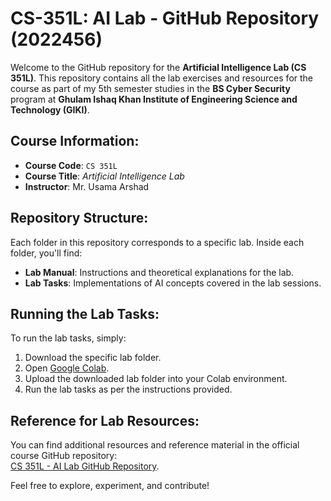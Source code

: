 # CS-351L: AI Lab - GitHub Repository (2022456)

Welcome to the GitHub repository for the **Artificial Intelligence Lab (CS 351L)**. This repository contains all the lab exercises and resources for the course as part of my 5th semester studies in the **BS Cyber Security** program at **Ghulam Ishaq Khan Institute of Engineering Science and Technology (GIKI)**.

## Course Information:
- **Course Code**: `CS 351L`
- **Course Title**: *Artificial Intelligence Lab*
- **Instructor**: Mr. Usama Arshad

## Repository Structure:
Each folder in this repository corresponds to a specific lab. Inside each folder, you'll find:
- **Lab Manual**: Instructions and theoretical explanations for the lab.
- **Lab Tasks**: Implementations of AI concepts covered in the lab sessions.

## Running the Lab Tasks:
To run the lab tasks, simply:
1. Download the specific lab folder.
2. Open [Google Colab](https://colab.research.google.com/).
3. Upload the downloaded lab folder into your Colab environment.
4. Run the lab tasks as per the instructions provided.

## Reference for Lab Resources:
You can find additional resources and reference material in the official course GitHub repository:  
[CS 351L - AI Lab GitHub Repository](https://github.com/usamajanjua9/CS-351L---AI-Lab-).

Feel free to explore, experiment, and contribute!
